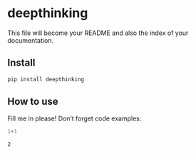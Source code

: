 # deepthinking

<!-- WARNING: THIS FILE WAS AUTOGENERATED! DO NOT EDIT! -->

This file will become your README and also the index of your
documentation.

## Install

``` sh
pip install deepthinking
```

## How to use

Fill me in please! Don’t forget code examples:

``` python
1+1
```

    2
